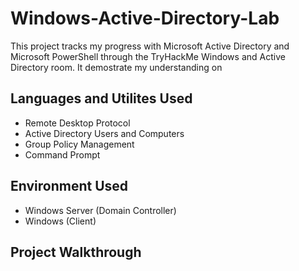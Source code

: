 # Windows-Active-Directory-Lab

This project tracks my progress with Microsoft Active Directory and Microsoft PowerShell through the TryHackMe Windows and Active Directory room. It demostrate my understanding on 

## Languages and Utilites Used
- Remote Desktop Protocol
- Active Directory Users and Computers
- Group Policy Management
- Command Prompt

## Environment Used
- Windows Server (Domain Controller)
- Windows (Client)

## Project Walkthrough


